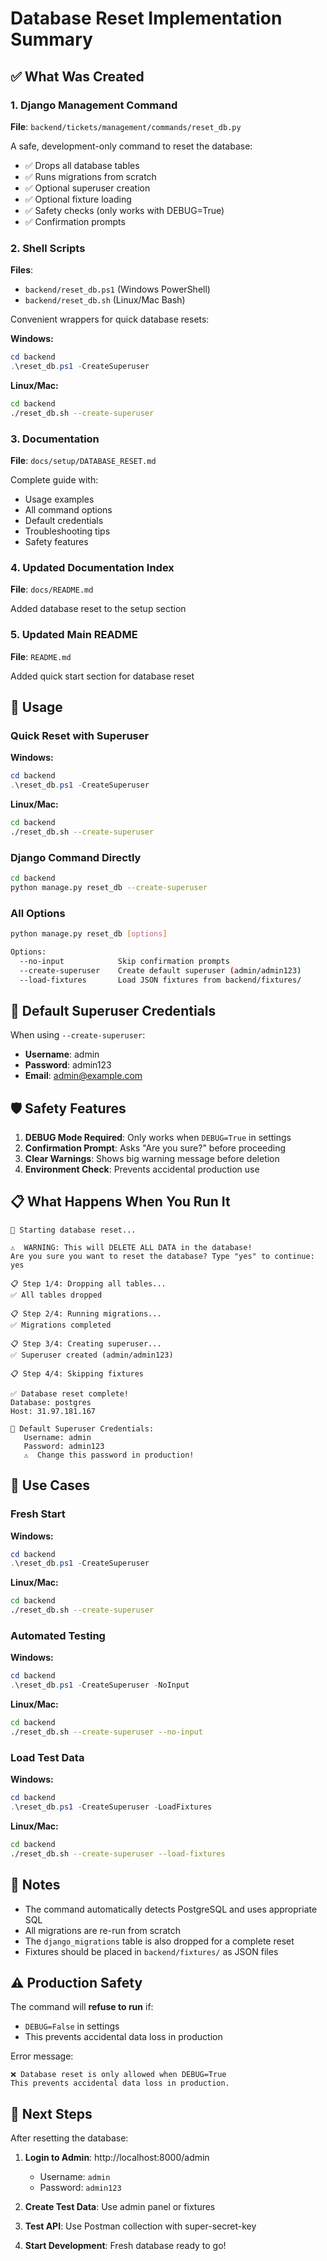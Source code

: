 # Database Reset Implementation Summary

## ✅ What Was Created

### 1. Django Management Command

**File**: `backend/tickets/management/commands/reset_db.py`

A safe, development-only command to reset the database:

- ✅ Drops all database tables
- ✅ Runs migrations from scratch
- ✅ Optional superuser creation
- ✅ Optional fixture loading
- ✅ Safety checks (only works with DEBUG=True)
- ✅ Confirmation prompts

### 2. Shell Scripts

**Files**:

- `backend/reset_db.ps1` (Windows PowerShell)
- `backend/reset_db.sh` (Linux/Mac Bash)

Convenient wrappers for quick database resets:

**Windows:**

```powershell
cd backend
.\reset_db.ps1 -CreateSuperuser
```

**Linux/Mac:**

```bash
cd backend
./reset_db.sh --create-superuser
```

### 3. Documentation

**File**: `docs/setup/DATABASE_RESET.md`

Complete guide with:

- Usage examples
- All command options
- Default credentials
- Troubleshooting tips
- Safety features

### 4. Updated Documentation Index

**File**: `docs/README.md`

Added database reset to the setup section

### 5. Updated Main README

**File**: `README.md`

Added quick start section for database reset

## 🚀 Usage

### Quick Reset with Superuser

**Windows:**

```powershell
cd backend
.\reset_db.ps1 -CreateSuperuser
```

**Linux/Mac:**

```bash
cd backend
./reset_db.sh --create-superuser
```

### Django Command Directly

```bash
cd backend
python manage.py reset_db --create-superuser
```

### All Options

```bash
python manage.py reset_db [options]

Options:
  --no-input            Skip confirmation prompts
  --create-superuser    Create default superuser (admin/admin123)
  --load-fixtures       Load JSON fixtures from backend/fixtures/
```

## 🔐 Default Superuser Credentials

When using `--create-superuser`:

- **Username**: admin
- **Password**: admin123
- **Email**: admin@example.com

## 🛡️ Safety Features

1. **DEBUG Mode Required**: Only works when `DEBUG=True` in settings
2. **Confirmation Prompt**: Asks "Are you sure?" before proceeding
3. **Clear Warnings**: Shows big warning message before deletion
4. **Environment Check**: Prevents accidental production use

## 📋 What Happens When You Run It

```
🔄 Starting database reset...

⚠️  WARNING: This will DELETE ALL DATA in the database!
Are you sure you want to reset the database? Type "yes" to continue: yes

📋 Step 1/4: Dropping all tables...
✅ All tables dropped

📋 Step 2/4: Running migrations...
✅ Migrations completed

📋 Step 3/4: Creating superuser...
✅ Superuser created (admin/admin123)

📋 Step 4/4: Skipping fixtures

✅ Database reset complete!
Database: postgres
Host: 31.97.181.167

🔐 Default Superuser Credentials:
   Username: admin
   Password: admin123
   ⚠️  Change this password in production!
```

## 🎯 Use Cases

### Fresh Start

**Windows:**

```powershell
cd backend
.\reset_db.ps1 -CreateSuperuser
```

**Linux/Mac:**

```bash
cd backend
./reset_db.sh --create-superuser
```

### Automated Testing

**Windows:**

```powershell
cd backend
.\reset_db.ps1 -CreateSuperuser -NoInput
```

**Linux/Mac:**

```bash
cd backend
./reset_db.sh --create-superuser --no-input
```

### Load Test Data

**Windows:**

```powershell
cd backend
.\reset_db.ps1 -CreateSuperuser -LoadFixtures
```

**Linux/Mac:**

```bash
cd backend
./reset_db.sh --create-superuser --load-fixtures
```

## 📝 Notes

- The command automatically detects PostgreSQL and uses appropriate SQL
- All migrations are re-run from scratch
- The `django_migrations` table is also dropped for a complete reset
- Fixtures should be placed in `backend/fixtures/` as JSON files

## ⚠️ Production Safety

The command will **refuse to run** if:

- `DEBUG=False` in settings
- This prevents accidental data loss in production

Error message:

```
❌ Database reset is only allowed when DEBUG=True
This prevents accidental data loss in production.
```

## 🔄 Next Steps

After resetting the database:

1. **Login to Admin**: http://localhost:8000/admin

   - Username: `admin`
   - Password: `admin123`

2. **Create Test Data**: Use admin panel or fixtures

3. **Test API**: Use Postman collection with super-secret-key

4. **Start Development**: Fresh database ready to go!
